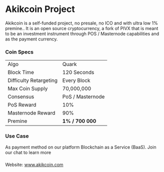 # Akikcoin Project
Akikcoin is a self-funded project, no presale, no ICO and with ultra low 1% premine.. It is an open source cryptocurrency, a fork of PIVX that is meant to be an investment instrument through POS / Masternode capabilities and as the payment currency.

### Coin Specs
<table>
<tr><td>Algo</td><td>Quark</td></tr>
<tr><td>Block Time</td><td>120 Seconds</td></tr>
<tr><td>Difficulty Retargeting</td><td>Every Block</td></tr>
<tr><td>Max Coin Supply</td><td>70,000,000</td></tr>
<tr><td>Consensus</td><td>PoS / Masternode</td></tr>
<tr><td>PoS Reward</td><td>10%</td></tr>
<tr><td>Masternode Reward</td><td>90%</td></tr>
<tr><td>Premine</td><td><b>1% / 700 000</b></td></tr>
</table>

### Use Case
As payment method on our platform Blockchain as a Service (BaaS). Join our chat to learn more

###
Website: www.akikcoin.com
